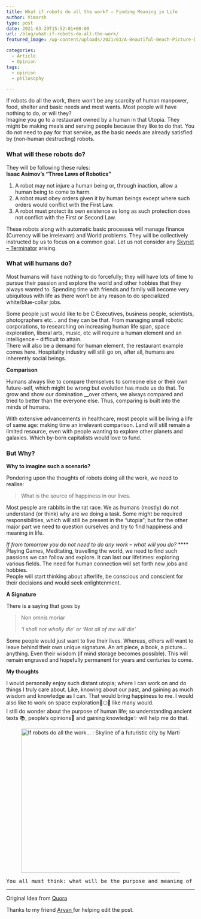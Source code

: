 ```yaml
---
title: What if robots do all the work? – Finding Meaning in Life
author: Vimarsh
type: post
date: 2021-03-29T15:52:01+00:00
url: /blog/what-if-robots-do-all-the-work/
featured_image: /wp-content/uploads/2021/03/A-Beautiful-Beach-Picture-by-Zac-Durant-from-Unsplash.jpg

categories:
  - Article
  - Opinion
tags:
  - opinion
  - philosophy

---
```

If robots do all the work, there won&#8217;t be any scarcity of human manpower, food, shelter and basic needs and most wants. Most people will have nothing to do, or will they?  
Imagine you go to a restaurant owned by a human in that Utopia. They might be making meals and serving people because they like to do that. You do not need to pay for that service, as the basic needs are already satisfied by (non-human destructing) robots.

### What will these robots do?

They will be following these rules:  
**Isaac Asimov&#8217;s &#8220;Three Laws of Robotics&#8221;**

  1. A robot may not injure a human being or, through inaction, allow a human being to come to harm.
  2. A robot must obey orders given it by human beings except where such orders would conflict with the First Law.
  3. A robot must protect its own existence as long as such protection does not conflict with the First or Second Law.

These robots along with automatic basic processes will manage finance (Currency will be irrelevant) and World problems. They will be collectively instructed by us to focus on a common goal. Let us not consider any <a aria-label="Skynet - Terminator (opens in a new tab)" href="https://en.wikipedia.org/wiki/Skynet_(Terminator)?utm_source=vimarsh" target="_blank" rel="noreferrer noopener" class="rank-math-link">Skynet &#8211; Terminator</a> arising.

### What will humans do?

Most humans will have nothing to do forcefully; they will have lots of time to pursue their passion and explore the world and other hobbies that they always wanted to. Spending time with friends and family will become very ubiquitous with life as there won&#8217;t be any reason to do specialized white/blue-collar jobs.

Some people just would like to be C Executives, business people, scientists, photographers etc&#8230; and they can be that. From managing small robotic corporations, to researching on increasing human life span, space exploration, liberal arts, music, etc will require a human element and an intelligence &#8211; difficult to attain.  
There will also be a demand for human element, the restaurant example comes here. Hospitality industry will still go on, after all, humans are inherently social beings.

**Comparison**

Humans always like to compare themselves to someone else or their own future-self, which might be wrong but evolution has made us do that. To grow and show our domination __over others, we always compared and tried to better than the everyone else. Thus, comparing is built into the minds of humans.

With extensive advancements in healthcare, most people will be living a life of same age: making time an irrelevant comparison. Land will still remain a limited resource, even with people wanting to explore other planets and galaxies. Which by-born capitalists would love to fund. 

### But Why?

**Why to imagine such a scenario?**

Pondering upon the thoughts of robots doing all the work, we need to realise:

<blockquote class="wp-block-quote">
  <p>
    What is the source of happiness in our lives.
  </p>
</blockquote>

Most people are rabbits in the rat race. We as humans (mostly) do not understand (or think) why are we doing a task. Some might be required responsibilities, which will still be present in the &#8220;utopia&#8221;; but for the other major part we need to question ourselves and try to find happiness and meaning in life. 

_<span class="has-inline-color has-vivid-red-color">If from tomorrow you do not need to do any work &#8211; what will you do?</span>_ ****  
Playing Games, Meditating, travelling the world, we need to find such passions we can follow and explore. It can last our lifetimes: exploring various fields. The need for human connection will set forth new jobs and hobbies.  
People will start thinking about afterlife, be conscious and conscient for their decisions and would seek enlightenment.

**A Signature**

There is a saying that goes by

<blockquote class="wp-block-quote">
  <p>
    Non omnis moriar
  </p>
  
  <cite>&#8216;I shall not wholly die&#8217; or &#8216;Not all of me will die&#8217;</cite>
</blockquote>

Some people would just want to live their lives. Whereas, others will want to leave behind their own unique signature. An art piece, a book, a picture&#8230; anything. Even their wisdom (if mind storage becomes possible). This will remain engraved and hopefully permanent for years and centuries to come.

**My thoughts**

I would personally enjoy such distant utopia; where I can work on and do things I truly care about. Like, knowing about our past, and gaining as much wisdom and knowledge as I can. That would bring happiness to me. I would also like to work on space exploration🚀🌕🌑 like many would.  
I still do wonder about the purpose of human life; so understanding ancient texts 📚, people&#8217;s opinions💭 and gaining knowledge✨ will help me do that. <figure class="wp-block-image size-large">

<img loading="lazy" width="1024" height="385" src="https://vimarsh.info/wp-content/uploads/2021/03/Skyline-of-a-futuristic-city-by-Martin-Adams-from-Unsplash-1024x385.jpg" alt="If robots do all the work... : Skyline of a futuristic city by Martin Adams from Unsplash" class="wp-image-571" srcset="https://vimarsh.info/wp-content/uploads/2021/03/Skyline-of-a-futuristic-city-by-Martin-Adams-from-Unsplash-1024x385.jpg 1024w, https://vimarsh.info/wp-content/uploads/2021/03/Skyline-of-a-futuristic-city-by-Martin-Adams-from-Unsplash-300x113.jpg 300w, https://vimarsh.info/wp-content/uploads/2021/03/Skyline-of-a-futuristic-city-by-Martin-Adams-from-Unsplash-768x289.jpg 768w, https://vimarsh.info/wp-content/uploads/2021/03/Skyline-of-a-futuristic-city-by-Martin-Adams-from-Unsplash-1536x578.jpg 1536w, https://vimarsh.info/wp-content/uploads/2021/03/Skyline-of-a-futuristic-city-by-Martin-Adams-from-Unsplash-2048x770.jpg 2048w, https://vimarsh.info/wp-content/uploads/2021/03/Skyline-of-a-futuristic-city-by-Martin-Adams-from-Unsplash-1320x497.jpg 1320w, https://vimarsh.info/wp-content/uploads/2021/03/Skyline-of-a-futuristic-city-by-Martin-Adams-from-Unsplash-150x56.jpg 150w" sizes="(max-width: 1024px) 100vw, 1024px" /> </figure> 

<pre class="wp-block-verse">You all must think: what will be the purpose and meaning of life for you, if Robots do all the boring work you are doing right now?</pre>

<hr class="wp-block-separator is-style-dots" />

Original Idea from <a aria-label="Quora (opens in a new tab)" href="https://www.quora.com/Theoretically-imagine-a-future-where-robots-do-all-the-work-thus-people-would-have-their-entire-life-free-There-will-be-no-currency-no-responsibilities-no-worries-What-would-be-point-and-meaning-of-such-life-Would" target="_blank" rel="noreferrer noopener" class="rank-math-link">Quora</a>

Thanks to my friend <a aria-label="Aryan  (opens in a new tab)" href="https://aryantiwari.com/?utm_source=vimarsh" target="_blank" rel="noreferrer noopener" class="rank-math-link">Aryan </a>for helping edit the post.